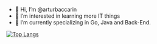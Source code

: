 - 👋 Hi, I’m @arturbaccarin
- 👀 I’m interested in learning more IT things
- 🌱 I’m currently specializing in Go, Java and Back-End.


<!---
arturbaccarin/arturbaccarin is a ✨ special ✨ repository because its `README.md` (this file) appears on your GitHub profile.
You can click the Preview link to take a look at your changes.
--->
[![Top Langs](https://github-readme-stats.vercel.app/api/top-langs/?username=arturbaccarin&layout=compact)](https://github.com/anuraghazra/github-readme-stats)


